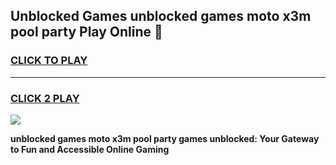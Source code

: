 
## Unblocked Games unblocked games moto x3m pool party Play Online 👋
<h3>
<a href="https://news.freeplayer.one?title=unblocked_games_moto_x3m_pool_party&ref=17F">CLICK TO PLAY</a></h3>
<hr>

<h3>
<a href="https://news.freeplayer.one?title=unblocked_games_moto_x3m_pool_party&ref=17F">CLICK 2 PLAY</a>
  
</h3>

<a href="https://news.freeplayer.one?title=unblocked_games_moto_x3m_pool_party&ref=17F/"><img src="https://clearcache.store/games.png"></a>


**unblocked games moto x3m pool party games unblocked: Your Gateway to Fun and Accessible Online Gaming**
